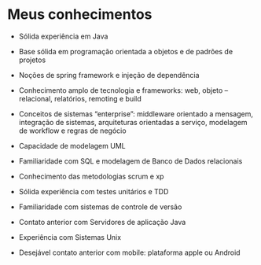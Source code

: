 # Meus conhecimentos

- Sólida experiência em Java
- Base sólida em programação orientada a objetos e de padrões de projetos
- Noções de spring framework e injeção de dependência
- Conhecimento amplo de tecnologia e frameworks: web, objeto  – relacional, relatórios, remoting e build
- Conceitos de sistemas “enterprise”: middleware orientado a mensagem, integração de sistemas, arquiteturas orientadas a serviço, modelagem de workflow e regras de negócio

- Capacidade de modelagem UML

- Familiaridade com SQL e modelagem de Banco de Dados relacionais

- Conhecimento das metodologias scrum e xp
- Sólida experiência com testes unitários e TDD

- Familiaridade com sistemas de controle de versão

- Contato anterior com Servidores de aplicação Java
- Experiência com Sistemas Unix

- Desejável contato anterior com mobile: plataforma apple ou Android
